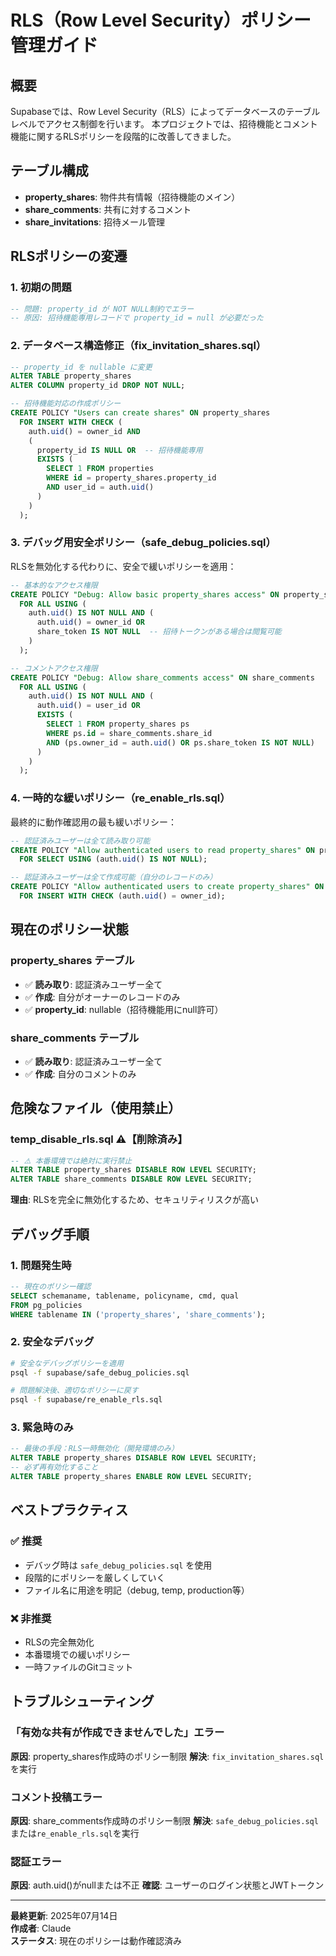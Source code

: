 # RLS（Row Level Security）ポリシー管理ガイド

## 概要
Supabaseでは、Row Level Security（RLS）によってデータベースのテーブルレベルでアクセス制御を行います。
本プロジェクトでは、招待機能とコメント機能に関するRLSポリシーを段階的に改善してきました。

## テーブル構成
- **property_shares**: 物件共有情報（招待機能のメイン）
- **share_comments**: 共有に対するコメント
- **share_invitations**: 招待メール管理

## RLSポリシーの変遷

### 1. 初期の問題
```sql
-- 問題: property_id が NOT NULL制約でエラー
-- 原因: 招待機能専用レコードで property_id = null が必要だった
```

### 2. データベース構造修正（fix_invitation_shares.sql）
```sql
-- property_id を nullable に変更
ALTER TABLE property_shares 
ALTER COLUMN property_id DROP NOT NULL;

-- 招待機能対応の作成ポリシー
CREATE POLICY "Users can create shares" ON property_shares
  FOR INSERT WITH CHECK (
    auth.uid() = owner_id AND
    (
      property_id IS NULL OR  -- 招待機能専用
      EXISTS (
        SELECT 1 FROM properties
        WHERE id = property_shares.property_id
        AND user_id = auth.uid()
      )
    )
  );
```

### 3. デバッグ用安全ポリシー（safe_debug_policies.sql）
RLSを無効化する代わりに、安全で緩いポリシーを適用：

```sql
-- 基本的なアクセス権限
CREATE POLICY "Debug: Allow basic property_shares access" ON property_shares
  FOR ALL USING (
    auth.uid() IS NOT NULL AND (
      auth.uid() = owner_id OR
      share_token IS NOT NULL  -- 招待トークンがある場合は閲覧可能
    )
  );

-- コメントアクセス権限
CREATE POLICY "Debug: Allow share_comments access" ON share_comments  
  FOR ALL USING (
    auth.uid() IS NOT NULL AND (
      auth.uid() = user_id OR
      EXISTS (
        SELECT 1 FROM property_shares ps 
        WHERE ps.id = share_comments.share_id 
        AND (ps.owner_id = auth.uid() OR ps.share_token IS NOT NULL)
      )
    )
  );
```

### 4. 一時的な緩いポリシー（re_enable_rls.sql）
最終的に動作確認用の最も緩いポリシー：

```sql
-- 認証済みユーザーは全て読み取り可能
CREATE POLICY "Allow authenticated users to read property_shares" ON property_shares
  FOR SELECT USING (auth.uid() IS NOT NULL);

-- 認証済みユーザーは全て作成可能（自分のレコードのみ）
CREATE POLICY "Allow authenticated users to create property_shares" ON property_shares  
  FOR INSERT WITH CHECK (auth.uid() = owner_id);
```

## 現在のポリシー状態

### property_shares テーブル
- ✅ **読み取り**: 認証済みユーザー全て
- ✅ **作成**: 自分がオーナーのレコードのみ
- ✅ **property_id**: nullable（招待機能用にnull許可）

### share_comments テーブル
- ✅ **読み取り**: 認証済みユーザー全て
- ✅ **作成**: 自分のコメントのみ

## 危険なファイル（使用禁止）

### temp_disable_rls.sql ⚠️【削除済み】
```sql
-- ⚠️ 本番環境では絶対に実行禁止
ALTER TABLE property_shares DISABLE ROW LEVEL SECURITY;
ALTER TABLE share_comments DISABLE ROW LEVEL SECURITY;
```
**理由**: RLSを完全に無効化するため、セキュリティリスクが高い

## デバッグ手順

### 1. 問題発生時
```sql
-- 現在のポリシー確認
SELECT schemaname, tablename, policyname, cmd, qual 
FROM pg_policies 
WHERE tablename IN ('property_shares', 'share_comments');
```

### 2. 安全なデバッグ
```bash
# 安全なデバッグポリシーを適用
psql -f supabase/safe_debug_policies.sql

# 問題解決後、適切なポリシーに戻す
psql -f supabase/re_enable_rls.sql
```

### 3. 緊急時のみ
```sql
-- 最後の手段：RLS一時無効化（開発環境のみ）
ALTER TABLE property_shares DISABLE ROW LEVEL SECURITY;
-- 必ず再有効化すること
ALTER TABLE property_shares ENABLE ROW LEVEL SECURITY;
```

## ベストプラクティス

### ✅ 推奨
- デバッグ時は `safe_debug_policies.sql` を使用
- 段階的にポリシーを厳しくしていく
- ファイル名に用途を明記（debug, temp, production等）

### ❌ 非推奨
- RLSの完全無効化
- 本番環境での緩いポリシー
- 一時ファイルのGitコミット

## トラブルシューティング

### 「有効な共有が作成できませんでした」エラー
**原因**: property_shares作成時のポリシー制限
**解決**: `fix_invitation_shares.sql`を実行

### コメント投稿エラー
**原因**: share_comments作成時のポリシー制限
**解決**: `safe_debug_policies.sql`または`re_enable_rls.sql`を実行

### 認証エラー
**原因**: auth.uid()がnullまたは不正
**確認**: ユーザーのログイン状態とJWTトークン

---

**最終更新**: 2025年07月14日  
**作成者**: Claude  
**ステータス**: 現在のポリシーは動作確認済み